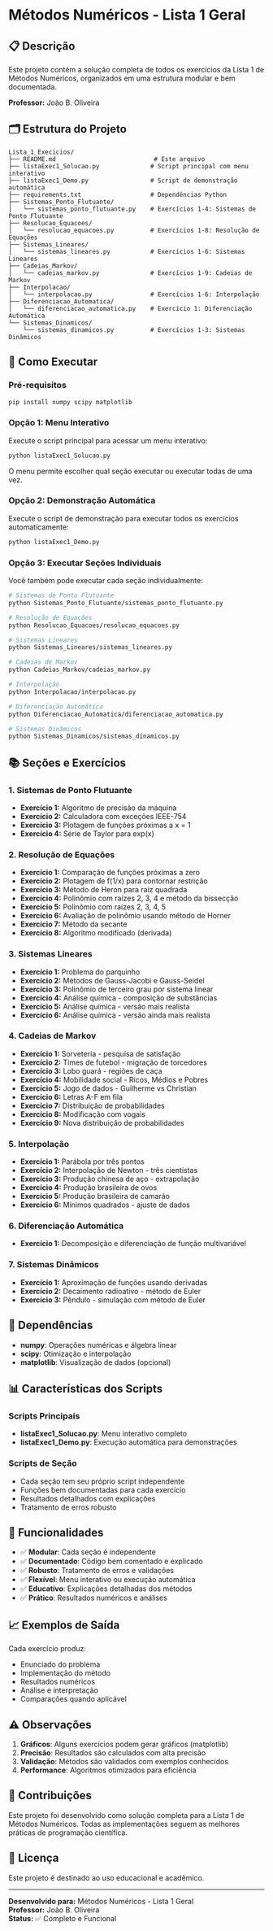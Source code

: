 # Métodos Numéricos - Lista 1 Geral

## 📋 Descrição

Este projeto contém a solução completa de todos os exercícios da Lista 1 de Métodos Numéricos, organizados em uma estrutura modular e bem documentada.

**Professor:** João B. Oliveira

## 🗂️ Estrutura do Projeto

```
Lista_1_Execicios/
├── README.md                           # Este arquivo
├── listaExec1_Solucao.py              # Script principal com menu interativo
├── listaExec1_Demo.py                 # Script de demonstração automática
├── requirements.txt                   # Dependências Python
├── Sistemas_Ponto_Flutuante/
│   └── sistemas_ponto_flutuante.py    # Exercícios 1-4: Sistemas de Ponto Flutuante
├── Resolucao_Equacoes/
│   └── resolucao_equacoes.py          # Exercícios 1-8: Resolução de Equações
├── Sistemas_Lineares/
│   └── sistemas_lineares.py           # Exercícios 1-6: Sistemas Lineares
├── Cadeias_Markov/
│   └── cadeias_markov.py              # Exercícios 1-9: Cadeias de Markov
├── Interpolacao/
│   └── interpolacao.py                # Exercícios 1-6: Interpolação
├── Diferenciacao_Automatica/
│   └── diferenciacao_automatica.py    # Exercício 1: Diferenciação Automática
└── Sistemas_Dinamicos/
    └── sistemas_dinamicos.py          # Exercícios 1-3: Sistemas Dinâmicos
```

## 🚀 Como Executar

### Pré-requisitos

```bash
pip install numpy scipy matplotlib
```

### Opção 1: Menu Interativo

Execute o script principal para acessar um menu interativo:

```bash
python listaExec1_Solucao.py
```

O menu permite escolher qual seção executar ou executar todas de uma vez.

### Opção 2: Demonstração Automática

Execute o script de demonstração para executar todos os exercícios automaticamente:

```bash
python listaExec1_Demo.py
```

### Opção 3: Executar Seções Individuais

Você também pode executar cada seção individualmente:

```bash
# Sistemas de Ponto Flutuante
python Sistemas_Ponto_Flutuante/sistemas_ponto_flutuante.py

# Resolução de Equações
python Resolucao_Equacoes/resolucao_equacoes.py

# Sistemas Lineares
python Sistemas_Lineares/sistemas_lineares.py

# Cadeias de Markov
python Cadeias_Markov/cadeias_markov.py

# Interpolação
python Interpolacao/interpolacao.py

# Diferenciação Automática
python Diferenciacao_Automatica/diferenciacao_automatica.py

# Sistemas Dinâmicos
python Sistemas_Dinamicos/sistemas_dinamicos.py
```

## 📚 Seções e Exercícios

### 1. Sistemas de Ponto Flutuante
- **Exercício 1:** Algoritmo de precisão da máquina
- **Exercício 2:** Calculadora com exceções IEEE-754
- **Exercício 3:** Plotagem de funções próximas a x = 1
- **Exercício 4:** Série de Taylor para exp(x)

### 2. Resolução de Equações
- **Exercício 1:** Comparação de funções próximas a zero
- **Exercício 2:** Plotagem de f(1/x) para contornar restrição
- **Exercício 3:** Método de Heron para raiz quadrada
- **Exercício 4:** Polinômio com raízes 2, 3, 4 e método da bissecção
- **Exercício 5:** Polinômio com raízes 2, 3, 4, 5
- **Exercício 6:** Avaliação de polinômio usando método de Horner
- **Exercício 7:** Método da secante
- **Exercício 8:** Algoritmo modificado (derivada)

### 3. Sistemas Lineares
- **Exercício 1:** Problema do parquinho
- **Exercício 2:** Métodos de Gauss-Jacobi e Gauss-Seidel
- **Exercício 3:** Polinômio de terceiro grau por sistema linear
- **Exercício 4:** Análise química - composição de substâncias
- **Exercício 5:** Análise química - versão mais realista
- **Exercício 6:** Análise química - versão ainda mais realista

### 4. Cadeias de Markov
- **Exercício 1:** Sorveteria - pesquisa de satisfação
- **Exercício 2:** Times de futebol - migração de torcedores
- **Exercício 3:** Lobo guará - regiões de caça
- **Exercício 4:** Mobilidade social - Ricos, Médios e Pobres
- **Exercício 5:** Jogo de dados - Guilherme vs Christian
- **Exercício 6:** Letras A-F em fila
- **Exercício 7:** Distribuição de probabilidades
- **Exercício 8:** Modificação com vogais
- **Exercício 9:** Nova distribuição de probabilidades

### 5. Interpolação
- **Exercício 1:** Parábola por três pontos
- **Exercício 2:** Interpolação de Newton - três cientistas
- **Exercício 3:** Produção chinesa de aço - extrapolação
- **Exercício 4:** Produção brasileira de ovos
- **Exercício 5:** Produção brasileira de camarão
- **Exercício 6:** Mínimos quadrados - ajuste de dados

### 6. Diferenciação Automática
- **Exercício 1:** Decomposição e diferenciação de função multivariável

### 7. Sistemas Dinâmicos
- **Exercício 1:** Aproximação de funções usando derivadas
- **Exercício 2:** Decaimento radioativo - método de Euler
- **Exercício 3:** Pêndulo - simulação com método de Euler

## 🔧 Dependências

- **numpy**: Operações numéricas e álgebra linear
- **scipy**: Otimização e interpolação
- **matplotlib**: Visualização de dados (opcional)

## 📊 Características dos Scripts

### Scripts Principais
- **listaExec1_Solucao.py**: Menu interativo completo
- **listaExec1_Demo.py**: Execução automática para demonstrações

### Scripts de Seção
- Cada seção tem seu próprio script independente
- Funções bem documentadas para cada exercício
- Resultados detalhados com explicações
- Tratamento de erros robusto

## 🎯 Funcionalidades

- ✅ **Modular**: Cada seção é independente
- ✅ **Documentado**: Código bem comentado e explicado
- ✅ **Robusto**: Tratamento de erros e validações
- ✅ **Flexível**: Menu interativo ou execução automática
- ✅ **Educativo**: Explicações detalhadas dos métodos
- ✅ **Prático**: Resultados numéricos e análises

## 📈 Exemplos de Saída

Cada exercício produz:
- Enunciado do problema
- Implementação do método
- Resultados numéricos
- Análise e interpretação
- Comparações quando aplicável

## ⚠️ Observações

1. **Gráficos**: Alguns exercícios podem gerar gráficos (matplotlib)
2. **Precisão**: Resultados são calculados com alta precisão
3. **Validação**: Métodos são validados com exemplos conhecidos
4. **Performance**: Algoritmos otimizados para eficiência

## 🤝 Contribuições

Este projeto foi desenvolvido como solução completa para a Lista 1 de Métodos Numéricos. Todas as implementações seguem as melhores práticas de programação científica.

## 📄 Licença

Este projeto é destinado ao uso educacional e acadêmico.

---

**Desenvolvido para:** Métodos Numéricos - Lista 1 Geral  
**Professor:** João B. Oliveira  
**Status:** ✅ Completo e Funcional
